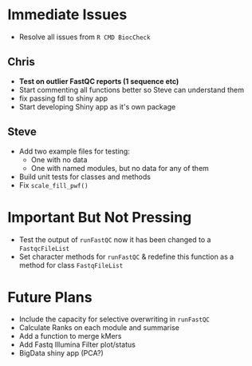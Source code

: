 # Immediate Issues

- Resolve all issues from `R CMD BiocCheck`

## Chris
- **Test on outlier FastQC reports (1 sequence etc)**
- Start commenting all functions better so Steve can understand them
- fix passing fdl to shiny app 
- Start developing Shiny app as it's own package

## Steve

- Add two example files for testing: 
    + One with no data
    + One with named modules, but no data for any of them
- Build unit tests for classes and methods
- Fix `scale_fill_pwf()`


# Important But Not Pressing

- Test the output of `runFastQC` now it has been changed to a `FastqcFileList`
- Set character methods for `runFastQC` & redefine this function as a method for class `FastqFileList`

# Future Plans

- Include the capacity for selective overwriting in `runFastQC`
- Calculate Ranks on each module and summarise
- Add a function to merge kMers
- Add Fastq Illumina Filter plot/status
- BigData shiny app (PCA?)

